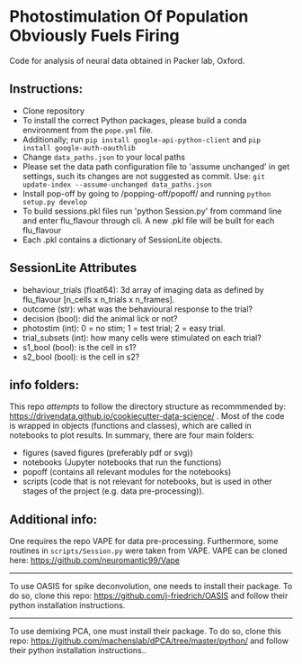 # Photostimulation Of Population Obviously Fuels Firing

Code for analysis of neural data obtained in Packer lab, Oxford. 

## Instructions:

- Clone repository
- To install the correct Python packages, please build a conda environment from the `pope.yml` file.
- Additionally; run `pip install google-api-python-client` and `pip install google-auth-oauthlib`
- Change `data_paths.json` to your local paths
- Please set the data path configuration file to 'assume unchanged' in get settings, such its changes are not suggested as commit. Use: `git update-index --assume-unchanged data_paths.json` 
- Install pop-off by going to /popping-off/popoff/ and running `python setup.py develop`
- To build sessions.pkl files run 'python Session.py' from command line and enter flu_flavour through cli. A new .pkl file will be built for each flu_flavour
- Each .pkl contains a dictionary of SessionLite objects.

## SessionLite Attributes
- behaviour_trials (float64): 3d array of imaging data as defined by flu_flavour [n_cells x n_trials x n_frames].
- outcome (str): what was the behavioural response to the trial?
- decision (bool): did the animal lick or not?
- photostim (int): 0 = no stim; 1 = test trial; 2 = easy trial.
- trial_subsets (int): how many cells were stimulated on each trial?
- s1_bool (bool): is the cell in s1?
- s2_bool (bool): is the cell in s2?

## info folders:

This repo _attempts_ to follow the directory structure as recommmended by: https://drivendata.github.io/cookiecutter-data-science/ . Most of the code is wrapped in objects (functions and classes), which are called in notebooks to plot results. In summary, there are four main folders:
- figures (saved figures (preferably pdf or svg))
- notebooks (Jupyter notebooks that run the functions)
- popoff (contains all relevant modules for the notebooks)
- scripts (code that is not relevant for notebooks, but is used in other stages of the project (e.g. data pre-processing)). 

## Additional info:

One requires the repo VAPE for data pre-processing. Furthermore, some routines in `scripts/Session.py` were taken from VAPE. VAPE can be cloned here: https://github.com/neuromantic99/Vape

-------------

To use OASIS for spike deconvolution, one needs to install their package. To do so, clone this repo: 
https://github.com/j-friedrich/OASIS
and follow their python installation instructions.

------------

To use demixing PCA, one must install their package. To do so, clone this repo: https://github.com/machenslab/dPCA/tree/master/python/
and follow their python installation instructions..


